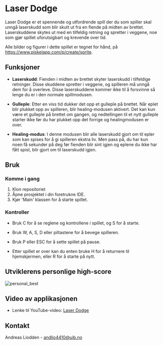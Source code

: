 # Laser Dodge

Laser Dodge er et spennende og utfordrende spill der du som spiller skal unngå laserskudd som blir skutt ut fra en fiende på midten av brettet. Laserskuddene skytes ut med en tilfeldig retning og spretter i veggene, noe som gjør spillet uforutsigbart og krevende over tid.

Alle bilder og figurer i dette spillet er tegnet for hånd, på https://www.piskelapp.com/p/create/sprite.

## Funksjoner

- **Laserskudd**: Fienden i midten av brettet skyter laserskudd i tilfeldige retninger. Disse skuddene spretter i veggene, og spilleren må unngå dem for å overleve. Disse laserskuddene kommer ikke til å forsvinne så lenge du er i den normale spillmodusen.

- **Gulleple**: Etter en viss tid dukker det opp et gulleple på brettet. Når eplet blir plukket opp av spilleren, blir healing-modusen aktivert. Det kan kun være et gulleple på brettet om gangen, og nedtellingen til et nytt gulleple starter ikke før du har plukket opp det forrige og healingmodusen er over.

- **Healing-modus**: I denne modusen blir alle laserskudd gjort om til epler som kan spises for å gi spilleren ekstra liv. Men pass på, du har kun noen få sekunder på deg før fienden blir sint igjen og eplene du ikke har fått spist, blir gjort om til laserskudd igjen.


## Bruk

### Komme i gang

1. Klon repositoriet
2. Åpne prosjektet i din foretrukne IDE.
3. Kjør 'Main' klassen for å starte spillet.


### Kontroller

- Bruk C for å se reglene og kontrollene i spillet, og S for å starte.
- Bruk W, A, S, D eller piltastene for å bevege spilleren.
- Bruk P eller ESC for å sette spillet på pause.

- Etter spillet er over kan du enten bruke H for å returnere til hjemskjermen, eller R for å starte på nytt.


## Utviklerens personlige high-score

![personal_best](/uploads/284fd35f2096f1bc1243bc61ffd57b16/personal_best.png)


## Video av applikasjonen

- Lenke til YouTube-video: [Laser Dodge](https://www.youtube.com/watch?v=Lwsr428nyeU&ab_channel=AndreasLiodden)


## Kontakt

Andreas Liodden - andlio4410@uib.no

